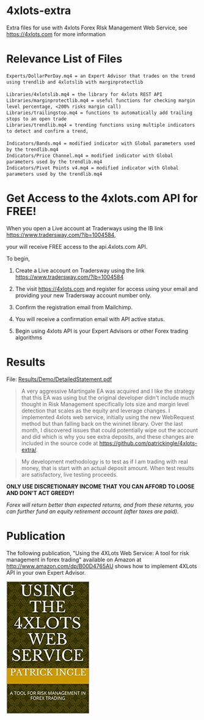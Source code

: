 # 4xlots-extra
Extra files for use with 4xlots Forex RIsk Management Web Service, see https://4xlots.com for more information

# Relevance List of Files

    Experts/DollarPerDay.mq4 = an Expert Advisor that trades on the trend using trendlib and 4xlotslib with marginprotectlib

    Libraries/4xlotslib.mq4 = the library for 4xlots REST API
    Libraries/marginprotectlib.mq4 = useful functions for checking margin level percentage, <200% risks margin call)
    Libraries/trailingstop.mq4 = functions to automatically add trailing stops to an open trade
    Libraries/trendlib.mq4 = trending functions using multiple indicators to detect and confirm a trend,

    Indicators/Bands.mq4 = modified indicator with Global parameters used by the trendlib.mq4
    Indicators/Price Channel.mq4 = modified indicator with Global parameters used by the trendlib.mq4
    Indicators/Pivot Points v4.mq4 = modified indicator with Global parameters used by the trendlib.mq4
    
# Get Access to the 4xlots.com API for FREE!

When you open a Live account at Traderways using the IB link https://www.tradersway.com/?ib=1004584,

your will receive FREE access to the api.4xlots.com API.

To begin,

1. Create a Live account on Tradersway using the link https://www.tradersway.com/?ib=1004584

2. The visit https://4xlots.com and register for access using your email and providing your new Tradersway account
number only.

3. Confirm the registration email from Mailchimp.

4. You will receive a confirmation email with API active status.

5. Begin using 4xlots API is your Expert Advisors or other Forex trading algorithms

# Results

File: <a href="Results/Demo/DetailedStatement.pdf">Results/Demo/DetailedStatement.pdf</a>

>A very aggressive Martingale EA was acquired and I like the strategy that this EA was using but the original developer
>didn't include much thought in Risk Management specifically lots size and margin level detection that 
>scales as the equity and leverage changes. I implemented 4xlots web service, initially using the new WebRequest
>method but than falling back on the wininet library. Over the last month, I discovered issues that
>could potentially wipe out the account and did which is why you see extra deposits, and these changes
>are included in the source code at https://github.com/patrickingle/4xlots-extra/.

>My development methodology is to test as if I am trading with real money, that is start with an actual
>deposit amount. When test results are satisfactory, live testing proceeds. 

**ONLY USE DISCRETIONARY INCOME THAT YOU CAN AFFORD TO LOOSE AND DON'T ACT GREEDY!**

_Forex will return better than expected returns, and from these returns, you can further fund
an equity retirement account (after taxes are paid)._


# Publication

The following publication, "Using the 4XLots Web Service: A tool for risk management in forex trading" available on
Amazon at http://www.amazon.com/dp/B00D4765AU shows how to implement 4XLots API in your own Expert Advisor.

<img src="Images/B00D4765AU.jpg">

